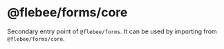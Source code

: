 # @flebee/forms/core

Secondary entry point of `@flebee/forms`. It can be used by importing from `@flebee/forms/core`.
